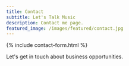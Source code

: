 ```yaml
---
title: Contact
subtitle: Let's Talk Music
description: Contact me page.
featured_image: /images/featured/contact.jpg
---
```


{% include contact-form.html %}

Let's get in touch about business opportunities.
